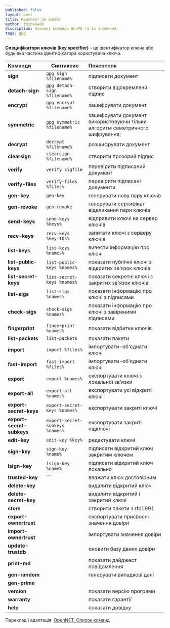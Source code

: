 ```yaml
---
published: false
layout: post
title: Конспект по GnuPG
author: think4web
discription: Основні команди GnuPG та їх значення.
tags: gpg 
---
```


**Специфікатори ключів (key specifier)** - це ідентифікатор ключа або будь яка частина ідентифікатора користувача ключа.

| **Команди** | **Синтаксис** | **Пояснення** |
| :--- | --- | :--- |
| **sign** | ```gpg sign %filename%``` | підписати документ |
| **detach-sign** | ```gpg detach-sign %filename%``` | створити відокремленй підпис |
| **encrypt** | ```gpg encrypt %filename%``` | зашифрувати документ |
| **symmetric** | ```gpg symmetric %filename%``` | зашифрувати документ використовуючи тільки алгоритм семетричного шифрування;
| **decrypt** | ```decrypt %filename%``` | розшифрувати документ |
| **clearsign** | ```clearsign %filename%``` | створити прозорий підпис |
| **verify** | ```verify sigfile``` | перевірити підписаний документ |
| **verify-files** | ```verify-files %files%``` | перевірити підписані документи |
| **gen-key** | ```gen-key``` | генерувати нову пару ключів |
| **gen-revoke** | ```gen-revoke``` | генерувати сертифікат відкликання пари ключів |
| **send-keys** | ```send-keys %keys%``` | відправити ключі на сервер ключів |
| **recv-keys** | ```recv-keys %key-IDs%```| запитати ключі з серверу ключів |
| **list-keys** | ```list-keys %names%``` | вивести інформацію про ключі |
| **list-public-keys** | ```list-public-keys %names%``` | показати публічні ключі з відкритих зв'язок ключів |
| **list-secret-keys** | ```list-secret-keys %names%``` | показати секретні ключі з закритих зв'язок ключів |
| **list-sigs** | ```list-sigs %names%``` | показати інформацію про ключі з підписами |
| **check-sigs** | ```check-sigs %names%``` | показати інформацію про ключі з завіреними підписами |
| **fingerprint** | ```fingerprint %names%``` | показати відбитки ключів |
| **list-packets** | ```list-packets``` | показати пакети |
| **import** | ```import %files%``` | імпортувати-об'єднати ключі |
| **fast-import** | ```fast-import %files%``` | імпортувати-об'єднати ключі |
| **export** | ```export %names%``` | експортувати ключі з локальної зв'язки |
| **export-all** | ```export-all %names%``` | експортувати усі відкриті ключі |
| **export-secret-keys** | ```export-secret-keys %names%``` | експортувати закриті ключі |
| **export-secret-subkeys** | ```export-secret-subkeys %names%``` | експортувати закриті підключі |
| **edit-key** | ```edit-key %key%``` | редактувати ключі |
| **sign-key** | ```sign-key %name%``` | підписати відкритий ключ закритим ключем |
| **lsign-key** | ```lsign-key %name%``` | підписати відкритий ключ локально |
| **trusted-key** | ```| вважати ключ достовірним |
| **delete-key** | | видалити відкритий ключ |
| **delete-secret-key** | | видалити відкритий і закритий ключі |
| **store** | | створити пакети з rfc1991 |
| **export-ownertrust** | | експортувати присвоєні значення довіри |
| **import-ownertrust** | | імпортувати значення довіри |
| **update-trustdb** | | оновити базу даних довіри |
| **print-md** | | показати дайджест повідомлення |
| **gen-random** | | генерувати випадкові дані |
| **gen-prime** | | |
| **version** | | показати версію програми |
| **warranty** | | показати гарантії |
| **help** | | показати довідку |

Переклад і адаптація: [OpenNET. Список команд](https://www.opennet.ru/docs/RUS/pgupg/r598.html)
